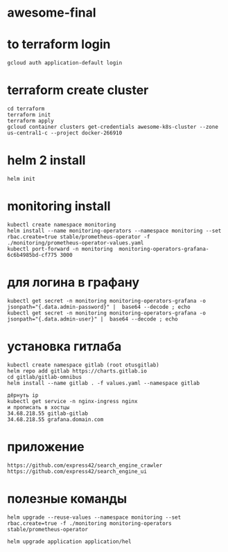 # awesome-final

# to terraform login
```
gcloud auth application-default login
```
# terraform create cluster
```
cd terraform
terraform init
terraform apply
gcloud container clusters get-credentials awesome-k8s-cluster --zone us-central1-c --project docker-266910
```

# helm 2 install
```
helm init
```
# monitoring install
```
kubectl create namespace monitoring
helm install --name monitoring-operators --namespace monitoring --set rbac.create=true stable/prometheus-operator -f ./monitoring/prometheus-operator-values.yaml
kubectl port-forward -n monitoring  monitoring-operators-grafana-6c6b4985bd-cf775 3000
```
# для логина в графану
```
kubectl get secret -n monitoring monitoring-operators-grafana -o jsonpath="{.data.admin-password}" |  base64 --decode ; echo
kubectl get secret -n monitoring monitoring-operators-grafana -o jsonpath="{.data.admin-user}" |  base64 --decode ; echo
```
# установка гитлаба
```
kubectl create namespace gitlab (root otusgitlab)
helm repo add gitlab https://charts.gitlab.io
cd gitlab/gitlab-omnibus
helm install --name gitlab . -f values.yaml --namespace gitlab

дёрнуть ip
kubectl get service -n nginx-ingress nginx
и прописать в хостцы
34.68.218.55 gitlab-gitlab
34.68.218.55 grafana.domain.com
```
# приложение
```
https://github.com/express42/search_engine_crawler
https://github.com/express42/search_engine_ui
```
# полезные команды
```
helm upgrade --reuse-values --namespace monitoring --set rbac.create=true -f ./monitoring monitoring-operators stable/prometheus-operator

helm upgrade application application/hel
```
